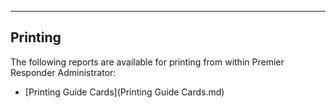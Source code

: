   --------------
  **Printing**
  --------------

The following reports are available for printing from within Premier
Responder Administrator:

-   [Printing Guide Cards](Printing Guide Cards.md)
